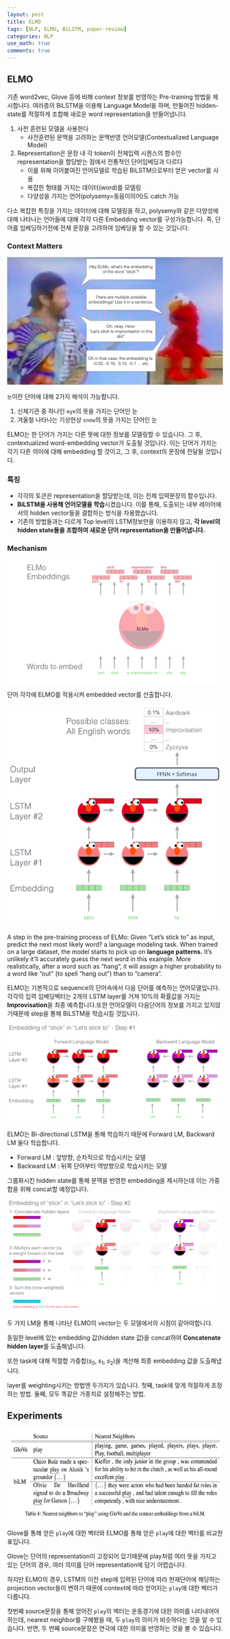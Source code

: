 ```yaml
---
layout: post
title: ELMO
tags: [NLP, ELMO, BiLSTM, paper-review]
categories: NLP
use_math: true
comments: true
---
```


## ELMO

기존 word2vec, Glove 등에 비해 context 정보를 반영하는 Pre-training 방법을 제시합니다. 여러층의 BiLSTM을 이용해 Language Model을 하며, 만들어진 hidden-state를 적절하게 조합해 새로운 word representation을 만들어냅니다.

1. 사전 훈련된 모델을 사용한다
   - 사전훈련된 문맥을 고려하는 문맥반영 언어모델(Contextualized Language Model)
2. Representation은 문장 내 각 token이 전체입력 시퀀스의 함수인 representation을 할당받는 점에서 전통적인 단어임베딩과 다르다
   - 이를 위해 이어붙여진 언어모델로 학습된 BiLSTM으로부터 얻은 vector를 사용
   - 복잡한 형태를 가지는 데이터(word)를 모델링
   - 다양성을 가지는 언어(polysemy=동음이의어)도 catch 가능

다소 복잡한 특징을 가지는 데이터에 대해 모델링을 하고, polysemy와 같은 다양성에 대해 나타나는 언어들에 대해 각각 다른 Embedding vector를 구성가능합니다. 즉, 단어를 임베딩하기전에 전체 문장을 고려하여 임베딩을 할 수 있는 것입니다.

### Context Matters

![ㅇㅇ](/img/ELMO/image01.png)

`눈`이란 단어에 대해 2가지 해석이 가능합니다.
1. 신체기관 중 하나인 `eye`의 뜻을 가지는 단어인 눈
2. 겨울철 나타나는 기상현상 `snow`의 뜻을 가지는 단어인 눈

ELMO는 한 단어가 가지는 다른 뜻에 대한 정보를 모델링할 수 있습니다. 그 후, contextualized word-embedding vector가 도출될 것입니다. 이는 단어가 가지는 각기 다른 의미에 대해 embedding 할 것이고, 그 후, context의 문장에 전달될 것입니다.

### 특징
- 각각의 토큰은 representation을 할당받는데, 이는 전체 입력문장의 함수입니다.
- **BiLSTM을 사용해 언어모델을 학습**시켰습니다. 이를 통해, 도출되는 내부 레이어에서의 hidden vector들을 결합하는 방식을 차용했습니다.
- 기존의 방법들과는 다르게 Top level의 LSTM정보만을 이용하지 않고, **각 level의 hidden state들을 조합하여 새로운 단어 representation을 만들어냅니다.**

### Mechanism

![image2](/img/ELMO/image02.png)

단어 각각에 ELMO를 적용시켜 embedded vector를 산출합니다.

![image3](/img/ELMO/image03.png)

A step in the pre-training process of ELMo: Given “Let’s stick to” as input, predict the next most likely word? a language modeling task. When trained on a large dataset, the model starts to pick up on **language patterns.** It’s unlikely it’ll accurately guess the next word in this example. More realistically, after a word such as “hang”, it will assign a higher probability to a word like “out” (to spell “hang out”) than to “camera”.

ELMO는 기본적으로 sequence의 단어속에서 다음 단어를 예측하는 언어모델입니다. 각각의 입력 임베딩벡터는 2개의 LSTM layer를 거쳐 10%의 확률값을 가지는 **Improvisation**을 최종 예측합니다.또한 언어모델이 다음단어의 정보를 가지고 있지않기때문에 step을 통해 BiLSTM을 학습시킬 것입니다.

![image4](/img/ELMO/image04.png)

ELMO는 Bi-directional LSTM을 통해 학습하기 때문에 Forward LM, Backward LM 둘다 학습합니다.

- Forward LM : 앞방향, 순차적으로 학습시키는 모델
- Backward LM : 뒤쪽 단어부터 역방향으로 학습시키는 모델

그룹화시킨 hidden state를 통해 문맥을 반영한 embedding을 제시하는데 이는 가중합을 위해 concat할 예정입니다.

![image5](/img/ELMO/image05.png)

두 가지 LM을 통해 나타난 ELMO의 vector는 두 모델에서의 시점이 같아야합니다.  

동일한 level에 있는 embedding 값(hidden state 값)을 concat하여 **Concatenate hidden layer**를 도출해냅니다.

또한 task에 대해 적절합 가중합($s_0$, $s_1$, $s_2$)을 계산해 최종 embedding 값을 도출해냅니다.

layer를 weighting시키는 방법엔 두가지가 있습니다. 첫째, task에 맞게 적절하게 조정하는 방법. 둘째, 모두 똑같은 가중치로 설정해주는 방법.


## Experiments

![image6](/img/ELMO/image06.png)

Glove를 통해 얻은 `play`에 대한 벡터와 ELMO를 통해 얻은 `play`에 대한 벡터를 비교한 표입니다.

Glove는 단어의 representation이 고정되어 있기때문에 play처럼 여러 뜻을 가지고 있는 단어의 경우, 여러 의미를 단어 representation에 담기 어렵습니다.

하지만 ELMO의 경우, LSTM의 이전 step에 입력된 단어에 따라 현재단어에 해당하는 projection vector들이 변하기 때문에 context에 따라 얻어지는 `play`에 대한 벡터가 다릅니다. 

첫번째 source문장을 통해 얻어진 `play`의 벡터는 운동경기에 대한 의미를 나타내어야 하는데, nearest neighbor를 구해봤을 때, 두 `play`의 의미가 비슷하다는 것을 알 수 있습니다. 반면, 두 번째 source문장은 연극에 대한 의미를 반영하는 것을 볼 수 있습니다.
